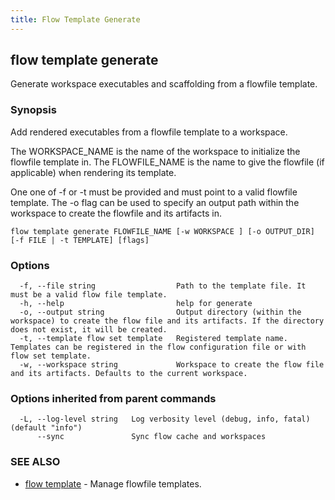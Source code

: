 ```yaml
---
title: Flow Template Generate
---
```


## flow template generate

Generate workspace executables and scaffolding from a flowfile template.

### Synopsis

Add rendered executables from a flowfile template to a workspace.

The WORKSPACE_NAME is the name of the workspace to initialize the flowfile template in.
The FLOWFILE_NAME is the name to give the flowfile (if applicable) when rendering its template.

One one of -f or -t must be provided and must point to a valid flowfile template.
The -o flag can be used to specify an output path within the workspace to create the flowfile and its artifacts in.

```
flow template generate FLOWFILE_NAME [-w WORKSPACE ] [-o OUTPUT_DIR] [-f FILE | -t TEMPLATE] [flags]
```

### Options

```
  -f, --file string                  Path to the template file. It must be a valid flow file template.
  -h, --help                         help for generate
  -o, --output string                Output directory (within the workspace) to create the flow file and its artifacts. If the directory does not exist, it will be created.
  -t, --template flow set template   Registered template name. Templates can be registered in the flow configuration file or with flow set template.
  -w, --workspace string             Workspace to create the flow file and its artifacts. Defaults to the current workspace.
```

### Options inherited from parent commands

```
  -L, --log-level string   Log verbosity level (debug, info, fatal) (default "info")
      --sync               Sync flow cache and workspaces
```

### SEE ALSO

* [flow template](flow_template.md)	 - Manage flowfile templates.

